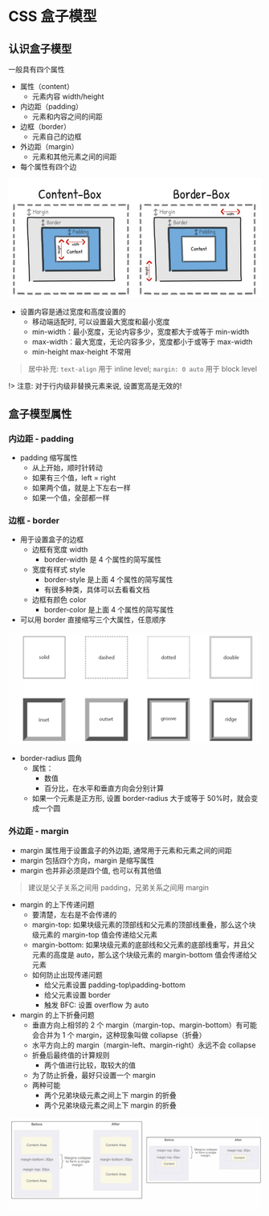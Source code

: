# CSS 盒子模型

## 认识盒子模型

一般具有四个属性

- 属性（content）
  - 元素内容 width/height
- 内边距（padding）
  - 元素和内容之间的间距
- 边框（border）
  - 元素自己的边框
- 外边距（margin）
  - 元素和其他元素之间的间距
- 每个属性有四个边

![CSS-Model](../../../img/cssNotes/box-model.png ":size=50%")

- 设置内容是通过宽度和高度设置的
  - 移动端适配时, 可以设置最大宽度和最小宽度
  - min-width：最小宽度，无论内容多少，宽度都大于或等于 min-width
  - max-width：最大宽度，无论内容多少，宽度都小于或等于 max-width
  - min-height max-height 不常用

> 居中补充:
> `text-align` 用于 inline level;
> `margin: 0 auto` 用于 block level

!> 注意: 对于行内级非替换元素来说, 设置宽高是无效的!

## 盒子模型属性

### 内边距 - padding

- padding 缩写属性
  - 从上开始，顺时针转动
  - 如果有三个值，left = right
  - 如果两个值，就是上下左右一样
  - 如果一个值，全部都一样

### 边框 - border

- 用于设置盒子的边框
  - 边框有宽度 width
    - border-width 是 4 个属性的简写属性
  - 宽度有样式 style
    - border-style 是上面 4 个属性的简写属性
    - 有很多种类，具体可以去看看文档
  - 边框有颜色 color
    - border-color 是上面 4 个属性的简写属性
- 可以用 border 直接缩写三个大属性，任意顺序

![border-style](../../../img/cssNotes/boder-style.png ":size=50%")

- border-radius 圆角
  - 属性：
    - 数值
    - 百分比，在水平和垂直方向会分别计算
  - 如果一个元素是正方形, 设置 border-radius 大于或等于 50%时，就会变成一个圆

### 外边距 - margin

- margin 属性用于设置盒子的外边距, 通常用于元素和元素之间的间距
- margin 包括四个方向，margin 是缩写属性
- margin 也并非必须是四个值, 也可以有其他值

> 建议是父子关系之间用 padding，兄弟关系之间用 margin

- margin 的上下传递问题
  - 要清楚，左右是不会传递的
  - margin-top: 如果块级元素的顶部线和父元素的顶部线重叠，那么这个块级元素的 margin-top 值会传递给父元素
  - margin-bottom: 如果块级元素的底部线和父元素的底部线重写，并且父元素的高度是 auto，那么这个块级元素的 margin-bottom 值会传递给父元素
  - 如何防止出现传递问题
    - 给父元素设置 padding-top\padding-bottom
    - 给父元素设置 border
    - 触发 BFC: 设置 overflow 为 auto
- margin 的上下折叠问题
  - 垂直方向上相邻的 2 个 margin（margin-top、margin-bottom）有可能会合并为 1 个 margin，这种现象叫做 collapse（折叠）
  - 水平方向上的 margin（margin-left、margin-right）永远不会 collapse
  - 折叠后最终值的计算规则
    - 两个值进行比较，取较大的值
  - 为了防止折叠，最好只设置一个 margin
  - 两种可能
    - 两个兄弟块级元素之间上下 margin 的折叠
    - 两个兄弟块级元素之间上下 margin 的折叠

![collapse](../../../img/cssNotes/collapse.png ":size=80%")
